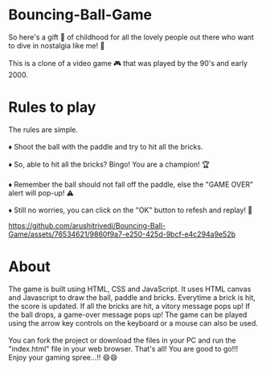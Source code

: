 # Bouncing-Ball-Game
So here's a gift 🎁 of childhood for all the lovely people out there who want to dive in nostalgia like me! 🤩
<br>
<br>
This is a clone of a video game 🎮 that was played by the 90's and early 2000.  
# Rules to play
The rules are simple.
<br> <br>
♦️ Shoot the ball with the paddle and try to hit all the bricks.
<br> <br>
♦️ So, able to hit all the bricks? Bingo! You are a champion! 🏆
<br> <br>
♦️ Remember the ball should not fall off the paddle, else the "GAME OVER" alert will pop-up! ⚠️
<br><br>
♦️ Still no worries, you can click on the "OK" button to refesh and replay! 🥳


https://github.com/arushitrivedi/Bouncing-Ball-Game/assets/76534621/9860f9a7-e250-425d-9bcf-e4c294a9e52b

# About
The game is built using HTML, CSS and JavaScript. It uses HTML canvas and Javascript to draw the ball, paddle and bricks.
Everytime a brick is hit, the score is updated. If all the bricks are hit, a vitory message pops up! If the ball drops, a game-over message pops up! The game can be played using the arrow key controls on the keyboard or a mouse can also be used.
<br><br>
You can fork the project or download the files in your PC and run the "index.html" file in your web browser. That's all! You are good to go!!!
<br>
Enjoy your gaming spree...!! 😄😄

